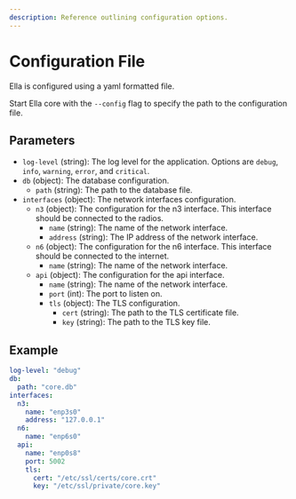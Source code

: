 ```yaml
---
description: Reference outlining configuration options.
---
```


# Configuration File

Ella is configured using a yaml formatted file. 

Start Ella core with the `--config` flag to specify the path to the configuration file.

## Parameters

- `log-level` (string): The log level for the application. Options are `debug`, `info`, `warning`, `error`, and `critical`.
- `db` (object): The database configuration.
  - `path` (string): The path to the database file.
- `interfaces` (object): The network interfaces configuration.
  - `n3` (object): The configuration for the n3 interface. This interface should be connected to the radios.
    - `name` (string): The name of the network interface.
    - `address` (string): The IP address of the network interface.
  - `n6` (object): The configuration for the n6 interface. This interface should be connected to the internet.
    - `name` (string): The name of the network interface.
  - `api` (object): The configuration for the api interface.
    - `name` (string): The name of the network interface.
    - `port` (int): The port to listen on.
    - `tls` (object): The TLS configuration.
      - `cert` (string): The path to the TLS certificate file.
      - `key` (string): The path to the TLS key file.

## Example

```yaml
log-level: "debug"
db:
  path: "core.db"
interfaces: 
  n3: 
    name: "enp3s0"
    address: "127.0.0.1"
  n6:
    name: "enp6s0"
  api:
    name: "enp0s8"
    port: 5002
    tls:
      cert: "/etc/ssl/certs/core.crt"
      key: "/etc/ssl/private/core.key"
```
